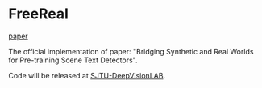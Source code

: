 # FreeReal

[paper](https://arxiv.org/pdf/2312.05286)

The official implementation of paper: "Bridging Synthetic and Real Worlds for Pre-training Scene Text Detectors".

Code will be released at [SJTU-DeepVisionLAB]().
